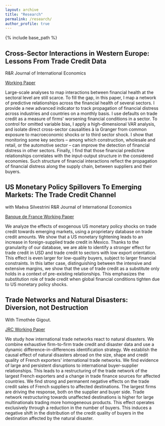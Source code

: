 ```yaml
---
layout: archive
title: "Research"
permalink: /research/
author_profile: true
---
```


{% include base_path %}


## Cross-Sector Interactions in Western Europe: Lessons From Trade Credit Data ## 
R&R Journal of International Economics

[Working Paper](https://www.amse-aixmarseille.fr/fr/file/5236/download?token=jQHYi57L)

Large-scale analyses to map interactions between financial health at the sectoral level are still scarce. To fill the gap, in this paper, I map a network of predictive relationships across the financial health of several sectors. I provide a new advanced indicator to track propagation of financial distress across industries and countries on a monthly basis. I use defaults on trade credit as a measure of firms' worsening financial conditions in a sector. To control for omitted variable bias, I apply a high-dimensional VAR analysis, and isolate direct cross-sector causalities à la Granger from common exposure to macroeconomic shocks or to third sector shock. I show that monitoring some key sectors – among which construction, wholesale and retail, or the automotive sector – can improve the detection of financial distress in other sectors. Finally, I find that those financial predictive relationships correlates with the input-output structure in the considered economies. Such structure of financial interactions reflect the propagation of financial distress along the supply chain, between suppliers and their buyers.


## US Monetary Policy Spillovers To Emerging Markets: The Trade Credit Channel ##

with Maéva Silvestrini
R&R Journal of International Economics

[Banque de France Working Paper](https://www.banque-france.fr/system/files/2023-06/wp915_0.pdf)

We analyze the effects of exogenous US monetary policy shocks on trade credit towards emerging markets, using a proprietary database on trade credit amounts. We show that a US monetary tightening leads to an increase in foreign-supplied trade credit in Mexico. Thanks to the granularity of our database, we are able to identify a stronger effect for trade credit in USD and trade credit to sectors with low export orientation. This effect is even larger for low-quality buyers, subject to larger financial constraints. In this latter case, distinguishing between the intensive and extensive margins, we show that the use of trade credit as a substitute only holds in a context of pre-existing relationships. This emphasizes the substitution role of trade credit when global financial conditions tighten due to US monetary policy shocks.

## Trade Networks and Natural Disasters: Diversion, not Destruction ##

With Timothée Gigout.

[JRC Working Paper](https://publications.jrc.ec.europa.eu/repository/bitstream/JRC133099/JRC133099_01.pdf)

We study how international trade networks react to natural disasters. We combine exhaustive firm-to-firm trade credit and disaster data and use a dynamic difference-in-differences identification strategy. We establish the causal effect of natural disasters abroad on the size, shape and credit quality of French exporters' international trade networks. We find evidence of large and persistent disruptions to international buyer-supplier relationships. This leads to a restructuring of the trade network of the largest French exporters and a change in trade finance sources for affected countries. We find strong and permanent negative effects on the trade credit sales of French suppliers to affected destinations. The largest firms are driving the response, both on the supplier and buyer side. Trade network restructuring towards unaffected destinations is higher for large multinationals trading more homogeneous products. This effect operates exclusively through a reduction in the number of buyers. This induces a negative shift in the distribution of the credit quality of buyers in the destination affected by the natural disaster. 


